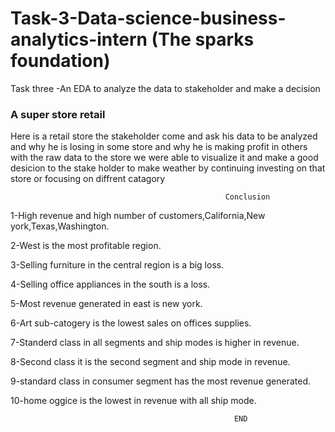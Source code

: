 # Task-3-Data-science-business-analytics-intern (The sparks foundation)
Task three -An EDA to analyze the data to stakeholder and make a decision
### A super store retail 
Here is a retail store the stakeholder come and ask his data to be analyzed and why he is losing in some store and why he is making profit in others
with the raw data to the store we were able to visualize it and make a good desicion to the stake holder to make weather by continuing investing on that store or focusing on diffrent catagory

                                                    Conclusion
        

1-High revenue and high number of customers,California,New york,Texas,Washington.

2-West is the most profitable region.

3-Selling furniture in the central region is a big loss.

4-Selling office appliances in the south is a loss.

5-Most revenue generated in east is new york.

6-Art sub-catogery is the lowest sales on offices supplies.

7-Standerd class in all segments and ship modes is higher in revenue.

8-Second class it is the second segment and ship mode in revenue.

9-standard class in consumer segment has the most revenue generated.

10-home oggice is the lowest in revenue with all ship mode.

                                                      END
